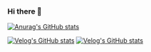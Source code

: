 ### Hi there 👋
[![Anurag's GitHub stats](https://github-readme-stats.vercel.app/api?username=devpcjin)](https://github.com/devpcjin/github-readme-stats)

[![Velog's GitHub stats](https://velog-readme-stats.vercel.app/api?name=pc_jin)]([https://github.com/eungyeole/velog-readme-stats](https://velog-readme-stats.vercel.app/api/redirect?name=pc_jin&tag=github))
[![Velog's GitHub stats](https://velog-readme-stats.vercel.app/api/badge?name=pc_jin)](https://velog.io/@pc_jin) 
<!--
**devpcjin/devpcjin** is a ✨ _special_ ✨ repository because its `README.md` (this file) appears on your GitHub profile.

Here are some ideas to get you started:

- 🔭 I’m currently working on ...
- 🌱 I’m currently learning ...
- 👯 I’m looking to collaborate on ...
- 🤔 I’m looking for help with ...
- 💬 Ask me about ...
- 📫 How to reach me: ...
- 😄 Pronouns: ...
- ⚡ Fun fact: ...
-->
